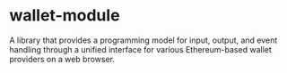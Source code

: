 # wallet-module
A library that provides a programming model for input, output, and event handling through a unified interface for various Ethereum-based wallet providers on a web browser.
